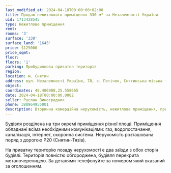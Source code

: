 ```yaml
---
last_modified_at: 2024-04-18T00:00:00+02:00
title: Продаж нежитлового приміщення 330 м² на Незалежності України
uid: 1713428545
type: Нежитлове приміщення
rent:
rooms: '3'
surface: '330'
surface_land: '1645'
price: $125000
price_sqmt:
floor:
floors: '1'
parking: Прибудинкова приватна територія
region:
location: м. Снятин
address: вул. Незалежності України, 78, с. Потічок, Снятинська міська територіальна громада
object:
coordinates: 48.486988,25.558665
date: 2024-04-18T00:00:00.000Z
seller: Руслан Виноградник
phone: 380964955001
description: Вторинна комерційна нерухомість, нежитлове приміщення, придатне до використання
---
```


Будівля розділена на три окремі приміщення різної площі. Приміщення обладнані всіма необхідними комунікаціями: газ, водопостачання, каналізація, інтернет, охоронна система. Нерухомість розташована поряд з дорогою Р20 (Снятин-Тязів).

На приватну територію позаду нерухомості є два заїзди з обох сторін будівлі. Територія повністю обгороджена, будівля перекрита металочерепицею.
За деталями телефонуйте за номером який вказаний за оголошенням.
